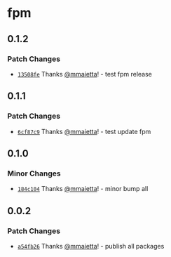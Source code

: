 # fpm

## 0.1.2

### Patch Changes

- [`13508fe`](https://github.com/electron-userland/electron-builder-binaries/commit/13508fe73949539effd5c052a73ed95de7f5fcdd) Thanks [@mmaietta](https://github.com/mmaietta)! - test fpm release

## 0.1.1

### Patch Changes

- [`6cf87c9`](https://github.com/electron-userland/electron-builder-binaries/commit/6cf87c99b00e0ea31a774e250099d2a66a227100) Thanks [@mmaietta](https://github.com/mmaietta)! - test update fpm

## 0.1.0

### Minor Changes

- [`184c104`](https://github.com/electron-userland/electron-builder-binaries/commit/184c1042da36468d3b320dad1cdc2dfe3f3057b5) Thanks [@mmaietta](https://github.com/mmaietta)! - minor bump all

## 0.0.2

### Patch Changes

- [`a54fb26`](https://github.com/electron-userland/electron-builder-binaries/commit/a54fb267a8d3347c7970910b95d89183ac0dba90) Thanks [@mmaietta](https://github.com/mmaietta)! - publish all packages

